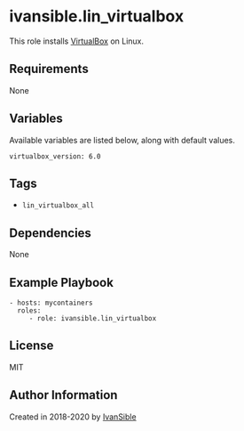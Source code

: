 # ivansible.lin_virtualbox

This role installs [VirtualBox](https://www.virtualbox.org/) on Linux.


## Requirements

None


## Variables

Available variables are listed below, along with default values.

    virtualbox_version: 6.0


## Tags

- `lin_virtualbox_all`


## Dependencies

None


## Example Playbook

    - hosts: mycontainers
      roles:
         - role: ivansible.lin_virtualbox


## License

MIT

## Author Information

Created in 2018-2020 by [IvanSible](https://github.com/ivansible)
